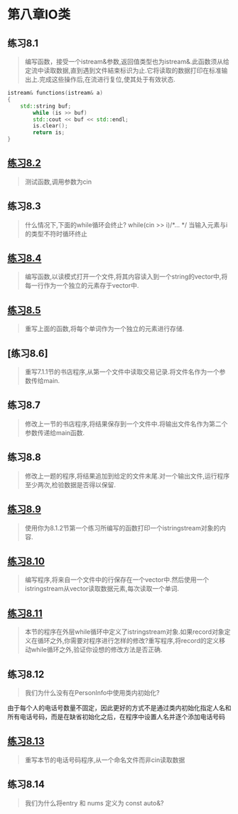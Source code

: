 # 第八章IO类

## 练习8.1
>编写函数，接受一个istream&参数,返回值类型也为istream&.此函数须从给定流中读取数据,直到遇到文件結束标识为止.它将读取的数据打印在标准输出上.完成这些操作后,在流进行复位,使其处于有效状态.

```cpp
istream& functions(istream& a)
{
	std::string buf;
    	while (is >> buf)
        std::cout << buf << std::endl;
    	is.clear();
    	return is;
}
```	

## [练习8.2](ex8_2.cpp)
>测试函数,调用参数为cin
## 练习8.3
>什么情况下,下面的while循环会终止? while(cin >> i)/*... */
	当输入元素与i的类型不符时循环终止
## [练习8.4](ex8_4.cpp)
>编写函数,以读模式打开一个文件,将其内容读入到一个string的vector中,将每一行作为一个独立的元素存于vector中.
## [练习8.5](ex8_5.cpp)
>重写上面的函数,将每个单词作为一个独立的元素进行存储.
## [练习8.6]
>重写7.1.1节的书店程序,从第一个文件中读取交易记录.将文件名作为一个参数传给main.
## 练习8.7
>修改上一节的书店程序,将结果保存到一个文件中.将输出文件名作为第二个参数传递给main函数.
## 练习8.8
>修改上一题的程序,将结果追加到给定的文件末尾.对一个输出文件,运行程序至少两次,检验数据是否得以保留.
## [练习8.9](ex8_9.cpp)
>使用你为8.1.2节第一个练习所编写的函数打印一个istringstream对象的内容.
## [练习8.10](ex8_10.cpp)
>编写程序,将来自一个文件中的行保存在一个vector<string>中.然后使用一个istringstream从vector读取数据元素,每次读取一个单词.
## [练习8.11](ex8_11.cpp)
>本节的程序在外层while循环中定义了istringstream对象.如果record对象定义在循环之外,你需要对程序进行怎样的修改?重写程序,将record的定义移动while循环之外,验证你设想的修改方法是否正确.
## 练习8.12 
>我们为什么没有在PersonInfo中使用类内初始化?

由于每个人的电话号数量不固定，因此更好的方式不是通过类内初始化指定人名和所有电话号码，而是在缺省初始化之后，在程序中设置人名并逐个添加电话号码

## [练习8.13](ex8_11.cpp)
>重写本节的电话号码程序,从一个命名文件而非cin读取数据

## 练习8.14
>我们为什么将entry 和 nums 定义为 const auto&?





